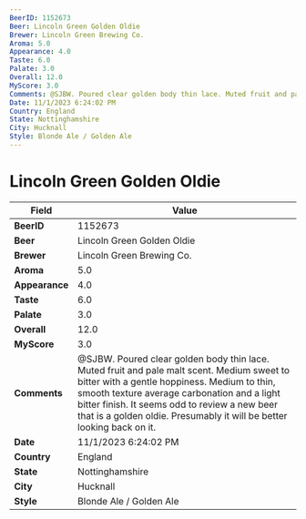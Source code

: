 ```yaml
---
BeerID: 1152673
Beer: Lincoln Green Golden Oldie
Brewer: Lincoln Green Brewing Co.
Aroma: 5.0
Appearance: 4.0
Taste: 6.0
Palate: 3.0
Overall: 12.0
MyScore: 3.0
Comments: @SJBW. Poured clear golden body thin lace. Muted fruit and pale malt scent. Medium sweet to bitter with a gentle hoppiness. Medium to thin, smooth texture average carbonation and a light bitter finish. It seems odd to review a new beer that is a golden oldie. Presumably it will be better looking back on it.
Date: 11/1/2023 6:24:02 PM
Country: England
State: Nottinghamshire
City: Hucknall
Style: Blonde Ale / Golden Ale
---
```


# Lincoln Green Golden Oldie

| Field         | Value |
|---------------|-------|
| **BeerID** | 1152673 |
| **Beer** | Lincoln Green Golden Oldie |
| **Brewer** | Lincoln Green Brewing Co. |
| **Aroma** | 5.0 |
| **Appearance** | 4.0 |
| **Taste** | 6.0 |
| **Palate** | 3.0 |
| **Overall** | 12.0 |
| **MyScore** | 3.0 |
| **Comments** | @SJBW. Poured clear golden body thin lace. Muted fruit and pale malt scent. Medium sweet to bitter with a gentle hoppiness. Medium to thin, smooth texture average carbonation and a light bitter finish. It seems odd to review a new beer that is a golden oldie. Presumably it will be better looking back on it. |
| **Date** | 11/1/2023 6:24:02 PM |
| **Country** | England |
| **State** | Nottinghamshire |
| **City** | Hucknall |
| **Style** | Blonde Ale / Golden Ale |
